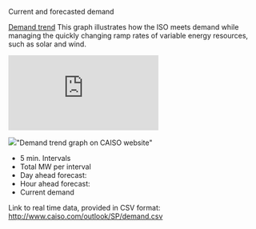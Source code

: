 Current and forecasted demand

[Demand trend](http://www.caiso.com/TodaysOutlook/Pages/default.aspx) This graph illustrates how the ISO meets demand while managing the quickly changing ramp rates of variable energy resources, such as solar and wind.

![](http://latex.codecogs.com/svg.latex?%5Cfrac%7Ba%7D%7Bb%7D)

![](http://i67.tinypic.com/bip2c2.png)"Demand trend graph on CAISO website"


* 5 min. Intervals
* Total MW per interval
* Day ahead forecast:
* Hour ahead forecast:
* Current demand

Link to real time data, provided in CSV format:
<http://www.caiso.com/outlook/SP/demand.csv>
